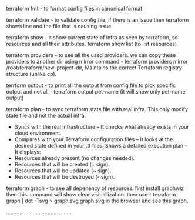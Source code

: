 terraform fmt - to format config files in canonical format

terraform validate - to validate config file, if there is an issue then terraform shows line and the file that is causing issue.

terraform show - it show current state of infra as seen by terraform, so resources and all their attributes.
terraform show list (to list resources)

terraform providers - to see all the used providers.
we can copy these providers to another dir using mirror command - 
terraform providers mirror  /root/terraform/new-project-dir, Maintains the correct Terraform registry structure (unlike cp).

terrform output - to print all the output from config file
to pick specific output and not all - terraform output pet-name (it will show only pet-name output)

terraform plan - to sync terraform state file with real infra. This only modify state file and not the actual infra.
- Syncs with the real infrastructure – It checks what already exists in your cloud environment.
- Compares with your Terraform configuration files – It looks at the desired state defined in your .tf files.
Shows a detailed execution plan – It displays:
- Resources already present (no changes needed).
- Resources that will be created (+ sign).
- Resources that will be updated (~ sign).
- Resources that will be destroyed (- sign).

terraform graph - to see all depenency of resources.
first install graphwiz then this command will show clear visiuallization. 
then use - 
terraform graph | dot -Tsvg > graph.svg
graph.svg in the browser and see this graph.

............................................





